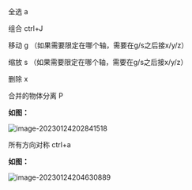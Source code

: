 全选	a

组合	ctrl+J

移动	g  （如果需要限定在哪个轴，需要在g/s之后接x/y/z）

缩放	s  （如果需要限定在哪个轴，需要在g/s之后接x/y/z）

删除	x

合并的物体分离 P

**如图：**

![image-20230124202841518](D:\program\笔记\blender-notebook\picture\物体分离.png)

所有方向对称	ctrl+a

**如图：**

![image-20230124204630889](D:\program\笔记\blender-notebook\picture\所有方向对称.png)

